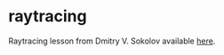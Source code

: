 # raytracing

Raytracing lesson from Dmitry V. Sokolov available [here](https://github.com/ssloy/tinyraytracer).